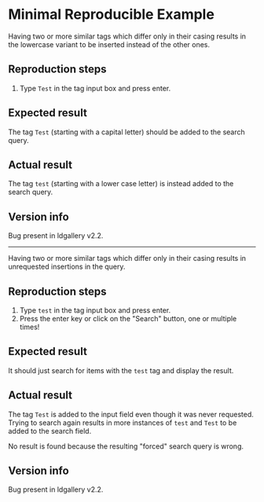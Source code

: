 # Minimal Reproducible Example

Having two or more similar tags which differ only in their casing results in
the lowercase variant to be inserted instead of the other ones.

## Reproduction steps

1. Type `Test` in the tag input box and press enter.

## Expected result

The tag `Test` (starting with a capital letter) should be added to the search
query.

## Actual result

The tag `test` (starting with a lower case letter) is instead added to the
search query.

## Version info

Bug present in ldgallery v2.2.

---

Having two or more similar tags which differ only in their casing results in
unrequested insertions in the query.

## Reproduction steps

1. Type `test` in the tag input box and press enter.
2. Press the enter key or click on the "Search" button,
   one or multiple times!

## Expected result

It should just search for items with the `test` tag and display the result.

## Actual result

The tag `Test` is added to the input field even though it was never requested.
Trying to search again results in more instances of `test` and `Test` to be
added to the search field.

No result is found because the resulting "forced" search query is wrong.

## Version info

Bug present in ldgallery v2.2.
